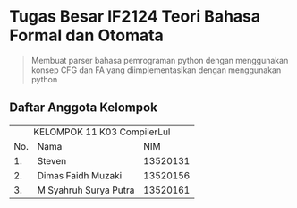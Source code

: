 # Tugas Besar IF2124 Teori Bahasa Formal dan Otomata

> Membuat parser bahasa pemrograman python dengan menggunakan konsep CFG dan FA yang diimplementasikan dengan menggunakan python

## Daftar Anggota Kelompok

<table>

<tr><td colspan = 3 align = "center">KELOMPOK 11 K03 CompilerLul</td></tr>
<tr><td>No.</td><td>Nama</td><td>NIM</td></tr>
<tr><td>1.</td><td>Steven</td><td>13520131</td></tr>
<tr><td>2.</td><td>Dimas Faidh Muzaki</td><td>13520156</td></tr>
<tr><td>3.</td><td>M Syahruh Surya Putra</td><td>13520161</td></tr>

</table>
